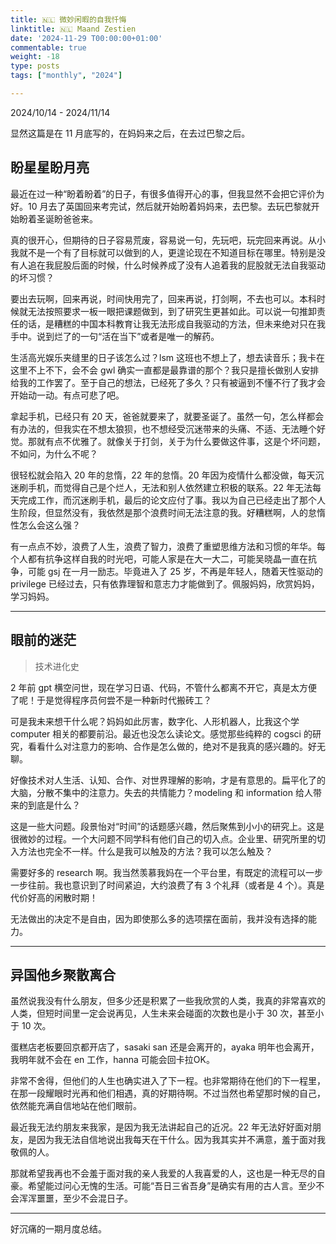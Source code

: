```yaml
---
title: 🇳🇱 微妙闲暇的自我忏悔
linktitle: 🇳🇱 Maand Zestien
date: '2024-11-29 T00:00:00+01:00'
commentable: true
weight: -18
type: posts
tags: ["monthly", "2024"]

---
```


2024/10/14 - 2024/11/14

显然这篇是在 11 月底写的，在妈妈来之后，在去过巴黎之后。

## 盼星星盼月亮

最近在过一种“盼着盼着”的日子，有很多值得开心的事，但我显然不会把它评价为好。10 月去了英国回来考完试，然后就开始盼着妈妈来，去巴黎。去玩巴黎就开始盼着圣诞盼爸爸来。

真的很开心，但期待的日子容易荒废，容易说一句，先玩吧，玩完回来再说。从小我就不是一个有了目标就可以做到的人，更遑论现在不知道目标在哪里。特别是没有人追在我屁股后面的时候，什么时候养成了没有人追着我的屁股就无法自我驱动的坏习惯？

要出去玩啊，回来再说，时间快用完了，回来再说，打剑啊，不去也可以。本科时候就无法按照要求一板一眼把课题做到，到了研究生更甚如此。可以说一句推卸责任的话，是糟糕的中国本科教育让我无法形成自我驱动的方法，但未来绝对只在我手中。说到烂了的一句“活在当下”或者是唯一的解药。

生活高光娱乐夹缝里的日子该怎么过？lsm 这班也不想上了，想去读音乐；我卡在这里不上不下，会不会 gwl 确实一直都是最靠谱的那个？我只是擅长做别人安排给我的工作罢了。至于自己的想法，已经死了多久？只有被逼到不懂不行了我才会开始动一动。有点可悲了吧。

拿起手机，已经只有 20 天，爸爸就要来了，就要圣诞了。虽然一句，怎么样都会有办法的，但我实在不想太狼狈，也不想经受沉迷带来的头痛、不适、无法睡个好觉。那就有点不优雅了。就像关于打剑，关于为什么要做这件事，这是个坏问题，不如问，为什么不呢？

很轻松就会陷入 20 年的怠惰，22 年的怠惰。20 年因为疫情什么都没做，每天沉迷刷手机，而觉得自己是个烂人，无法和别人依然建立积极的联系。22 年无法每天完成工作，而沉迷刷手机，最后的论文应付了事。我以为自己已经走出了那个人生阶段，但显然没有，我依然是那个浪费时间无法注意的我。好糟糕啊，人的怠惰性怎么会这么强？

有一点点不妙，浪费了人生，浪费了智力，浪费了重塑思维方法和习惯的年华。每个人都有抗争这样自我的时光吧，可能人家是在大一大二，可能吴晓晶一直在抗争，可能 gsj 在一月一励志。毕竟进入了 25 岁，不再是年轻人，随着天性驱动的 privilege 已经过去，只有依靠理智和意志力才能做到了。佩服妈妈，欣赏妈妈，学习妈妈。

---

## 眼前的迷茫

>  技术进化史

2 年前 gpt 横空问世，现在学习日语、代码，不管什么都离不开它，真是太方便了呢！于是觉得程序员何尝不是一种新时代搬砖工？

可是我未来想干什么呢？妈妈如此厉害，数字化、人形机器人，比我这个学 computer 相关的都要前沿。最近也没怎么读论文。感觉那些纯粹的 cogsci 的研究，看看什么对注意力的影响、合作是怎么做的，绝对不是我真的感兴趣的。好无聊。

好像技术对人生活、认知、合作、对世界理解的影响，才是有意思的。扁平化了的大脑，分散不集中的注意力。失去的共情能力？modeling 和 information 给人带来的到底是什么？

这是一些大问题。段景怡对“时间”的话题感兴趣，然后聚焦到小小的研究上。这是很微妙的过程。一个大问题不同学科有他们自己的切入点。企业里、研究所里的切入方法也完全不一样。什么是我可以触及的方法？我可以怎么触及？

需要好多的 research 啊。我当然羡慕我妈在一个平台里，有既定的流程可以一步一步往前。我也意识到了时间紧迫，大约浪费了有 3 个礼拜（或者是 4 个）。真是代价好高的闲散时期！

无法做出的决定不是自由，因为即使那么多的选项摆在面前，我并没有选择的能力。

---

## 异国他乡聚散离合

虽然说我没有什么朋友，但多少还是积累了一些我欣赏的人类，我真的非常喜欢的人类，但短时间里一定会说再见，人生未来会碰面的次数也是小于 30 次，甚至小于 10 次。

蛋糕店老板要回京都开店了，sasaki san 还是会离开的，ayaka 明年也会离开，我明年就不会在 en 工作，hanna 可能会回卡拉OK。

非常不舍得，但他们的人生也确实进入了下一程。也非常期待在他们的下一程里，在那一段耀眼时光再和他们相遇，真的好期待啊。不过当然也希望那时候的自己，依然能充满自信地站在他们眼前。

最近我无法约朋友来我家，是因为我无法讲起自己的近况。22 年无法好好面对朋友，是因为我无法自信地说出我每天在干什么。因为我其实并不满意，羞于面对我敬佩的人。

那就希望我再也不会羞于面对我的亲人我爱的人我喜爱的人，这也是一种无尽的自豪。希望能过问心无愧的生活。可能“吾日三省吾身”是确实有用的古人言。至少不会浑浑噩噩，至少不会混日子。

---

好沉痛的一期月度总结。